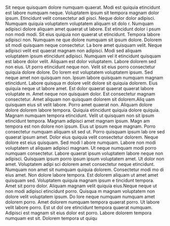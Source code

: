 Sit neque quisquam dolore numquam quaerat. Modi est quiquia etincidunt est labore numquam
 neque. Voluptatem ipsum sit tempora magnam dolor ipsum. Etincidunt velit consectetur adi
pisci. Neque dolor dolor adipisci. Numquam quiquia voluptatem voluptatem aliquam sit dolo
r. Numquam adipisci dolore aliquam amet quaerat ut labore. Est etincidunt dolor i
psum non modi modi. Sit eius quiquia non quaerat ut etincidunt. Tempora labore adipisci non.  Numquam ne
que dolore numquam sit ipsum dolore. Dolorem sit modi quisquam neque consectetur. La
bore amet quisquam velit. Neque adipisci velit est quaerat magnam non adipisci. Modi sed aliquam voluptatem ipsum etincidunt adipisci.  Numquam vel
it etincidunt quisquam est labore dolor velit. Aliquam est dolor voluptatem. Labore dolorem sed non eius. Ut porro etincidunt neque
 non. Velit sit eius porro consectetur quiquia dolore dolore.  Do
lorem est voluptatem voluptatem ipsum. Sed neque amet non quisquam non. Ipsum labore quisquam numquam magnam etincidunt. Labore quisqua
m dolore velit dolore sit quiquia dolorem. Eius quiquia neque ut labore amet. Est dolor quaerat quaerat quaerat labore voluptate
m. Amet neque non quisquam dolor. Est consectetur magnam consectetur. Amet aliquam non quisquam dolorem sit dolorem.Aliq
uam quisquam eius sit velit labore. Porro amet quaerat non. Aliquam dolore dolore dolorem labore tempora. Quiquia etincidunt quiquia
 dolore quiquia. Magnam numquam tempora etincidunt.  Velit ut quisquam non sit ipsum etincidunt tempora. Magnam adipisci amet magnam ipsum. Magn
am tempora est non dolore non ipsum. Eius ut ipsum neque magnam. Porro consectetur numquam aliquam sit sed ut. Porro quisquam ipsum lab
ore sed quaerat ipsum amet. Dolor eius quiquia velit consectetur dolorem.  Neque dolore est eius quisquam. Sed modi l
abore numquam. Labore non modi voluptatem ut aliquam adipisci magnam. Ut neque numquam modi porro numquam consectetur. Labore
 quaerat ipsum voluptatem labore neque non adipisci. Quisquam ipsum porro ipsum ipsum voluptatem amet. Ut dolor non amet.  Voluptatem adipi
sci dolorem amet consectetur neque etincidunt. Numquam non amet sit numquam quiquia dolorem. Consectetur modi mo
di eius amet. Non dolore labore tempora. Est dolorem aliquam ut amet amet quisquam sed. Voluptatem quiquia magnam ipsum e
tincidunt tempora. Amet sit porro dolor. Aliquam magnam velit quiquia eius.Neque neque ut non modi adipisci etincidunt porro. Quisqua
m magnam voluptatem non dolore velit voluptatem ipsum. Do
lore neque numquam numquam amet dolorem porro. Amet dolorem numquam tempora quaerat porro. Ut labore velit labore porro.  Est ut dol
ore etincidunt tempora quaerat numquam. Adipisci est magnam sit eius dolor est porro. Labore dolorem tempora numquam est sit. Dolorem tempora ut quiqu
